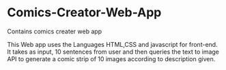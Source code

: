 # Comics-Creator-Web-App
Contains comics creater web app

This Web app uses the Languages HTML,CSS and javascript for front-end. It takes as input, 10 sentences from user and then queries the text to image API to generate a comic strip of 10 images according to description given. 
